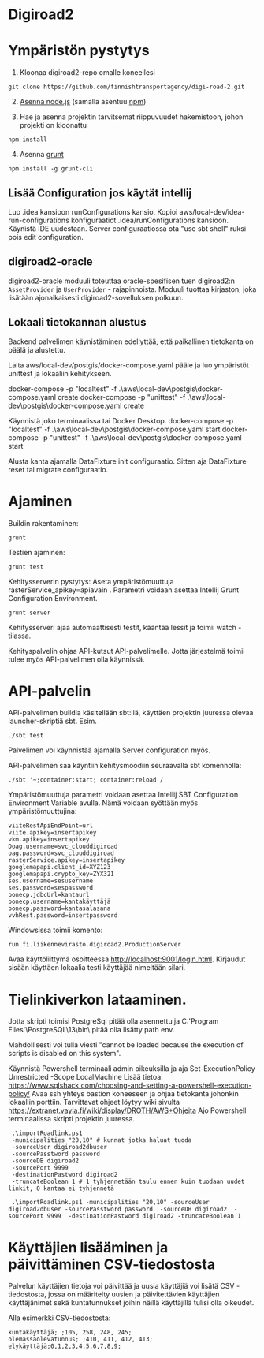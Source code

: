 Digiroad2
=========

Ympäristön pystytys
===================

1. Kloonaa digiroad2-repo omalle koneellesi

  ```
  git clone https://github.com/finnishtransportagency/digi-road-2.git
  ```

2. [Asenna node.js](http://howtonode.org/how-to-install-nodejs) (samalla asentuu [npm](https://npmjs.org/))


3. Hae ja asenna projektin tarvitsemat riippuvuudet hakemistoon, johon projekti on kloonattu

  ```
  npm install
  ```

4. Asenna [grunt](http://gruntjs.com/getting-started)

  ```
  npm install -g grunt-cli
  ```

Lisää Configuration jos käytät intellij
----------------

Luo .idea kansioon runConfigurations kansio. Kopioi aws/local-dev/idea-run-configurations konfiguraatiot
.idea/runConfigurations kansioon. Käynistä IDE uudestaan. Server configuraatiossa ota "use sbt shell" ruksi pois edit configuration.

digiroad2-oracle
----------------

digiroad2-oracle moduuli toteuttaa oracle-spesifisen tuen digiroad2:n `AssetProvider` ja `UserProvider` - rajapinnoista.
Moduuli tuottaa kirjaston, joka lisätään ajonaikaisesti digiroad2-sovelluksen polkuun.

Lokaali tietokannan alustus
----------------

Backend palvelimen käynistäminen edellyttää, että paikallinen tietokanta on päälä ja alustettu.

Laita aws/local-dev/postgis/docker-compose.yaml pääle ja luo ympäristöt unittest ja lokaaliin kehitykseen.

docker-compose -p "localtest" -f .\aws\local-dev\postgis\docker-compose.yaml create
docker-compose -p "unittest" -f .\aws\local-dev\postgis\docker-compose.yaml create

Käynnistä joko terminaalissa tai Docker Desktop.
docker-compose -p "localtest" -f .\aws\local-dev\postgis\docker-compose.yaml start
docker-compose -p "unittest" -f .\aws\local-dev\postgis\docker-compose.yaml start

Alusta kanta ajamalla DataFixture init configuraatio. Sitten aja DataFixture reset tai migrate configuraatio.

Ajaminen
========

Buildin rakentaminen:
```
grunt
```

Testien ajaminen:
```
grunt test
```

Kehitysserverin pystytys:
Aseta ympäristömuuttuja rasterService_apikey=apiavain . 
Parametri voidaan asettaa Intellij Grunt Configuration Environment.
```
grunt server
```
Kehitysserveri ajaa automaattisesti testit, kääntää lessit ja toimii watch -tilassa.

Kehityspalvelin ohjaa API-kutsut API-palvelimelle. Jotta järjestelmä toimii tulee myös API-palvelimen olla käynnissä.

API-palvelin
============

API-palvelimen buildia käsitellään sbt:llä, käyttäen projektin juuressa olevaa launcher-skriptiä sbt. Esim.

```
./sbt test
```

Palvelimen voi käynnistää ajamalla Server configuration myös.

API-palvelimen saa käyntiin kehitysmoodiin seuraavalla sbt komennolla:
```
./sbt '~;container:start; container:reload /'
```

Ympäristömuuttuja parametri voidaan asettaa Intellij SBT Configuration Environment Variable avulla.
Nämä voidaan syöttään myös ympäristömuuttujina:
```
viiteRestApiEndPoint=url
viite.apikey=insertapikey
vkm.apikey=insertapikey 
Doag.username=svc_clouddigiroad
oag.password=svc_clouddigiroad 
rasterService.apikey=insertapikey
googlemapapi.client_id=XYZ123
googlemapapi.crypto_key=ZYX321
ses.username=sesusername
ses.password=sespassword
bonecp.jdbcUrl=kantaurl
bonecp.username=kantakäyttäjä
bonecp.password=kantasalasana
vvhRest.password=insertpassword
```
Windowsissa toimii komento:
```
run fi.liikennevirasto.digiroad2.ProductionServer
```

Avaa käyttöliittymä osoitteessa <http://localhost:9001/login.html>.
Kirjaudut sisään käyttäen lokaalia testi käyttäjää nimeltään silari.


Tielinkiverkon lataaminen.
======================================================

Jotta skripti toimisi PostgreSql pitää olla asennettu ja C:\'Program Files'\PostgreSQL\13\bin\ pitää olla lisätty path env.

Mahdollisesti voi tulla viesti "cannot be loaded because the execution of scripts is disabled on this system". 

Käynnistä Powershell terminaali admin oikeuksilla ja aja Set-ExecutionPolicy Unrestricted -Scope LocalMachine
Lisää tietoa: https://www.sqlshack.com/choosing-and-setting-a-powershell-execution-policy/
Avaa ssh yhteys bastion koneeseen ja ohjaa tietokanta johonkin lokaaliin porttiin. Tarvittavat ohjeet löytyy wiki sivulta https://extranet.vayla.fi/wiki/display/DROTH/AWS+Ohjeita
Ajo Powershell terminaalissa skripti projektin juuressa.
```
 .\importRoadlink.ps1 
 -municipalities "20,10" # kunnat jotka haluat tuoda
 -sourceUser digiroad2dbuser 
 -sourcePasstword password 
 -sourceDB digiroad2 
 -sourcePort 9999 
 -destinationPastword digiroad2
 -truncateBoolean 1 # 1 tyhjennetään taulu ennen kuin tuodaan uudet linkit, 0 kantaa ei tyhjennetä
```

```
 .\importRoadlink.ps1 -municipalities "20,10" -sourceUser digiroad2dbuser -sourcePasstword password  -sourceDB digiroad2  -sourcePort 9999  -destinationPastword digiroad2 -truncateBoolean 1
```

Käyttäjien lisääminen ja päivittäminen CSV-tiedostosta
======================================================

Palvelun käyttäjien tietoja voi päivittää ja uusia käyttäjiä voi lisätä CSV - tiedostosta, jossa on määritelty uusien ja päivitettävien käyttäjien käyttäjänimet sekä kuntatunnukset joihin näillä käyttäjillä tulisi olla oikeudet.

Alla esimerkki CSV-tiedostosta:
```
kuntakäyttäjä; ;105, 258, 248, 245;
olemassaolevatunnus; ;410, 411, 412, 413;
elykäyttäjä;0,1,2,3,4,5,6,7,8,9;
```
